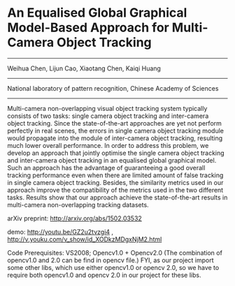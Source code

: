 An Equalised Global Graphical Model-Based Approach for Multi-Camera Object Tracking
===================

--------------------------

Weihua Chen, Lijun Cao, Xiaotang Chen, Kaiqi Huang 

-----------------------

National laboratory of pattern recognition, Chinese Academy of Sciences

--------------
Multi-camera non-overlapping visual object tracking system typically consists of two tasks: single camera object tracking and inter-camera object tracking. Since the state-of-the-art approaches are yet not perform perfectly in real scenes, the errors in single camera object tracking module would propagate into the module of inter-camera object tracking, resulting much lower overall performance. In order to address this problem, we develop an approach that jointly optimise the single camera object tracking and inter-camera object tracking in an equalised global graphical model. Such an approach has the advantage of guaranteeing a good overall tracking performance even when there are limited amount of false tracking in single camera object tracking. Besides, the similarity metrics used in our approach improve the compatibility of the metrics used in the two different tasks. Results show that our approach achieve the state-of-the-art results in multi-camera non-overlapping tracking datasets.


arXiv preprint:
http://arxiv.org/abs/1502.03532

demo:
http://youtu.be/GZ2u2tvzgi4
,
http://v.youku.com/v_show/id_XODkzMDgxNjM2.html

Code Prerequisites:
VS2008;
Opencv1.0 + Opencv2.0 (The combination of opencv1.0 and 2.0 can be find in opencv file.)
FYI, as our project import some other libs, which use either opencv1.0 or opencv 2.0, so we have to require both opencv1.0 and opencv 2.0 in our project for these libs.



